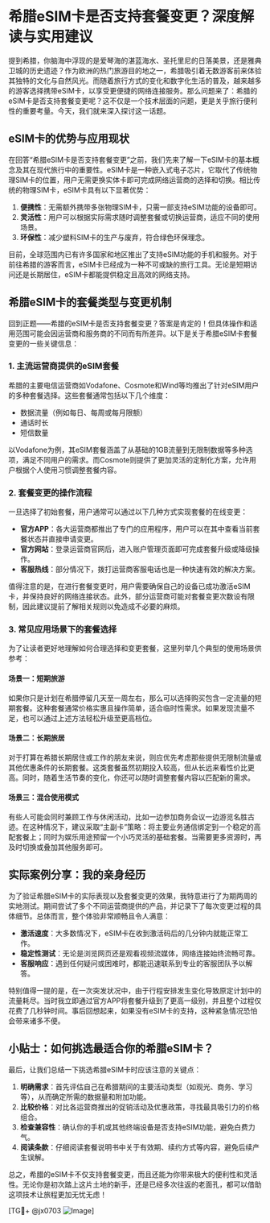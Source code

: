 # 希腊eSIM卡是否支持套餐变更？深度解读与实用建议

提到希腊，你脑海中浮现的是爱琴海的湛蓝海水、圣托里尼的日落美景，还是雅典卫城的历史遗迹？作为欧洲的热门旅游目的地之一，希腊吸引着无数游客前来体验其独特的文化与自然风光。而随着旅行方式的变化和数字化生活的普及，越来越多的游客选择携带eSIM卡，以享受更便捷的网络连接服务。那么问题来了：希腊的eSIM卡是否支持套餐变更呢？这不仅是一个技术层面的问题，更是关乎旅行便利性的重要考量。今天，我们就来深入探讨这一话题。

## eSIM卡的优势与应用现状

在回答“希腊eSIM卡是否支持套餐变更”之前，我们先来了解一下eSIM卡的基本概念及其在现代旅行中的重要性。eSIM卡是一种嵌入式电子芯片，它取代了传统物理SIM卡的位置，用户无需更换实体卡即可完成网络运营商的选择和切换。相比传统的物理SIM卡，eSIM卡具有以下显著优势：

1. **便携性**：无需额外携带多张物理SIM卡，只需一部支持eSIM功能的设备即可。
2. **灵活性**：用户可以根据实际需求随时调整套餐或切换运营商，适应不同的使用场景。
3. **环保性**：减少塑料SIM卡的生产与废弃，符合绿色环保理念。

目前，全球范围内已有许多国家和地区推出了支持eSIM功能的手机和服务。对于前往希腊的游客而言，eSIM卡已经成为一种不可或缺的旅行工具。无论是短期访问还是长期居住，eSIM卡都能提供稳定且高效的网络支持。

## 希腊eSIM卡的套餐类型与变更机制

回到正题——希腊的eSIM卡是否支持套餐变更？答案是肯定的！但具体操作和适用范围可能会因运营商和服务商的不同而有所差异。以下是关于希腊eSIM卡套餐变更的一些关键信息：

### 1. 主流运营商提供的eSIM套餐
希腊的主要电信运营商如Vodafone、Cosmote和Wind等均推出了针对eSIM用户的多种套餐选择。这些套餐通常包括以下几个维度：
- 数据流量（例如每日、每周或每月限额）
- 通话时长
- 短信数量

以Vodafone为例，其eSIM套餐涵盖了从基础的1GB流量到无限制数据等多种选项，满足不同用户的需求。而Cosmote则提供了更加灵活的定制化方案，允许用户根据个人使用习惯调整套餐内容。

### 2. 套餐变更的操作流程
一旦选择了初始套餐，用户通常可以通过以下几种方式实现套餐的在线变更：
- **官方APP**：各大运营商都推出了专门的应用程序，用户可以在其中查看当前套餐状态并直接申请变更。
- **官方网站**：登录运营商官网后，进入账户管理页面即可完成套餐升级或降级操作。
- **客服热线**：部分情况下，拨打运营商客服电话也是一种快速有效的解决方案。

值得注意的是，在进行套餐变更时，用户需要确保自己的设备已成功激活eSIM卡，并保持良好的网络连接状态。此外，部分运营商可能对套餐变更次数设有限制，因此建议提前了解相关规则以免造成不必要的麻烦。

### 3. 常见应用场景下的套餐选择
为了让读者更好地理解如何合理选择和变更套餐，这里列举几个典型的使用场景供参考：

#### 场景一：短期旅游
如果你只是计划在希腊停留几天至一周左右，那么可以选择购买包含一定流量的短期套餐。这种套餐通常价格实惠且操作简单，适合临时性需求。如果发现流量不足，也可以通过上述方法轻松升级至更高档位。

#### 场景二：长期旅居
对于打算在希腊长期居住或工作的朋友来说，则应优先考虑那些提供无限制流量或其他优惠条件的长期套餐。这类套餐虽然初期投入较高，但从长远来看性价比更高。同时，随着生活节奏的变化，你还可以随时调整套餐内容以匹配新的需求。

#### 场景三：混合使用模式
有些人可能会同时兼顾工作与休闲活动，比如一边参加商务会议一边游览名胜古迹。在这种情况下，建议采取“主副卡”策略：将主要业务通信绑定到一个稳定的高配套餐上；同时为娱乐用途预留一个小巧灵活的基础套餐。当需要更多资源时，再及时切换或叠加其他服务即可。

## 实际案例分享：我的亲身经历
为了验证希腊eSIM卡的实际表现以及套餐变更的效果，我特意进行了为期两周的实地测试。期间尝试了多个不同运营商提供的产品，并记录下了每次变更过程的具体细节。总体而言，整个体验非常顺畅且令人满意：

- **激活速度**：大多数情况下，eSIM卡在收到激活码后的几分钟内就能正常工作。
- **稳定性测试**：无论是浏览网页还是观看视频流媒体，网络连接始终流畅可靠。
- **客服响应**：遇到任何疑问或困难时，都能迅速联系到专业的客服团队予以解答。

特别值得一提的是，在一次突发状况中，由于行程安排发生变化导致原定计划中的流量耗尽。当时我立即通过官方APP将套餐升级到了更高一级别，并且整个过程仅花费了几秒钟时间。事后回想起来，如果没有eSIM卡的支持，这种紧急情况恐怕会带来诸多不便。

## 小贴士：如何挑选最适合你的希腊eSIM卡？
最后，让我们总结一下挑选希腊eSIM卡时应该注意的关键点：

1. **明确需求**：首先评估自己在希腊期间的主要活动类型（如观光、商务、学习等），从而确定所需的数据量和附加功能。
2. **比较价格**：对比各运营商推出的促销活动及优惠政策，寻找最具吸引力的价格组合。
3. **检查兼容性**：确认你的手机或其他终端设备是否支持eSIM功能，避免白费力气。
4. **阅读条款**：仔细阅读套餐说明书中关于有效期、续约方式等内容，避免后续产生误解。

总之，希腊的eSIM卡不仅支持套餐变更，而且还能为你带来极大的便利性和灵活性。无论你是初次踏上这片土地的新手，还是已经多次往返的老面孔，都可以借助这项技术让旅程更加无忧无虑！

[TG💪+ @jx0703 ![Image](https://github.com/user-attachments/assets/dbca1d08-cadb-493c-b0ec-ad6f7a83f270)]